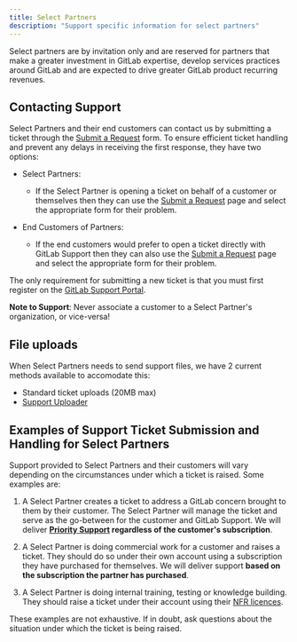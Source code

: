 ```yaml
---
title: Select Partners
description: "Support specific information for select partners"
---
```


Select partners are by invitation only and are reserved for partners that make
a greater investment in GitLab expertise, develop services practices around
GitLab and are expected to drive greater GitLab product recurring revenues.

## Contacting Support

Select Partners and their end customers can contact us by submitting a ticket through the [Submit a Request](https://support.gitlab.com/hc/en-us/requests/new) form. To ensure efficient ticket handling and prevent any delays in receiving the first response, they have two options:

- Select Partners:
  - If the Select Partner is opening a ticket on behalf of a customer or themselves then they can use the [Submit a Request](https://support.gitlab.com/hc/en-us/requests/new) page and select the appropriate form for their problem.

- End Customers of Partners:
  - If the end customers would prefer to open a ticket directly with GitLab Support then they can also use the [Submit a Request](https://support.gitlab.com/hc/en-us/requests/new) page and select the appropriate form for their problem.

The only requirement for submitting a new ticket is that you must first register on the [GitLab Support Portal](https://about.gitlab.com/support/portal/).

**Note to Support**: Never associate a customer to a Select Partner's organization, or vice-versa!

## File uploads

When Select Partners needs to send support files, we have 2 current methods
available to accomodate this:

- Standard ticket uploads (20MB max)
- [Support Uploader](https://about.gitlab.com/support/providing-large-files/#support-uploader)

## Examples of Support Ticket Submission and Handling for Select Partners

Support provided to Select Partners and their customers will vary depending on
the circumstances under which a ticket is raised. Some examples are:

1. A Select Partner creates a ticket to address a GitLab concern brought to
   them by their customer. The Select Partner will manage the ticket and
   serve as the go-between for the customer and GitLab Support. We will deliver
   **[Priority Support](https://about.gitlab.com/support/#priority-support)
   regardless of the customer's subscription**.

1. A Select Partner is doing commercial work for a customer and raises a
   ticket. They should do so under their own account using a subscription
   they have purchased for themselves. We will deliver support **based on the
   subscription the partner has purchased**.

1. A Select Partner is doing internal training, testing or knowledge
   building. They should raise a ticket under their account using their
   [NFR licences](/handbook/resellers/#nfr-programpolicy).

These examples are not exhaustive. If in doubt, ask questions about the
situation under which the ticket is being raised.
